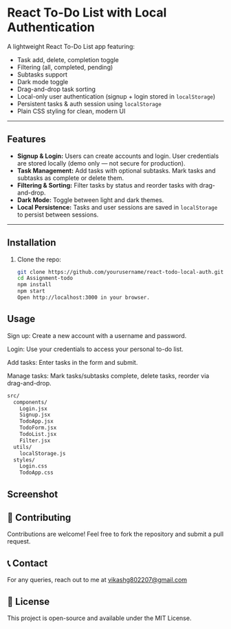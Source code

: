 # React To-Do List with Local Authentication

A lightweight React To-Do List app featuring:

- Task add, delete, completion toggle
- Filtering (all, completed, pending)
- Subtasks support
- Dark mode toggle
- Drag-and-drop task sorting
- Local-only user authentication (signup + login stored in `localStorage`)
- Persistent tasks & auth session using `localStorage`
- Plain CSS styling for clean, modern UI

---

## Features

- **Signup & Login:** Users can create accounts and login. User credentials are stored locally (demo only — not secure for production).
- **Task Management:** Add tasks with optional subtasks. Mark tasks and subtasks as complete or delete them.
- **Filtering & Sorting:** Filter tasks by status and reorder tasks with drag-and-drop.
- **Dark Mode:** Toggle between light and dark themes.
- **Local Persistence:** Tasks and user sessions are saved in `localStorage` to persist between sessions.

---

## Installation

1. Clone the repo:

   ```bash
   git clone https://github.com/yourusername/react-todo-local-auth.git
   cd Assignment-todo
   npm install
   npm start
   Open http://localhost:3000 in your browser.
   ```
## Usage
Sign up: Create a new account with a username and password.

Login: Use your credentials to access your personal to-do list.

Add tasks: Enter tasks in the form and submit.

Manage tasks: Mark tasks/subtasks complete, delete tasks, reorder via drag-and-drop.
```bash
src/
  components/
    Login.jsx
    Signup.jsx
    TodoApp.jsx
    TodoForm.jsx
    TodoList.jsx
    Filter.jsx
  utils/
    localStorage.js
  styles/
    Login.css
    TodoApp.css
```
## Screenshot



## 🤝 Contributing

Contributions are welcome! Feel free to fork the repository and submit a pull request.

## 📞 Contact

For any queries, reach out to me at vikashg802207@gmail.com
## 📜 License

This project is open-source and available under the MIT License.






